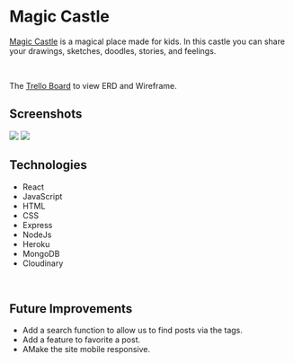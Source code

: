 <h1>Magic Castle</h1>

<a href="https://magic-castle.herokuapp.com/">Magic Castle</a> is a magical place made for kids. In this castle you can share your drawings, sketches, doodles, stories, and feelings.

<br>

The <a href="https://trello.com/b/3P8F6JVw/p4-magic-castle">Trello Board</a> to view ERD and Wireframe.
<br>

<h2>Screenshots</h2>

<img src="https://i.imgur.com/mtLPRbb.jpg">


<img src="https://i.imgur.com/KZEtkZH.png">


<br>

<h2>Technologies</h2>
<ul>
  <li>React</li>
  <li>JavaScript</li>
  <li>HTML</li>
  <li>CSS</li>
  <li>Express</li>
  <li>NodeJs</li>
  <li>Heroku</li>
  <li>MongoDB</li>
  <li>Cloudinary</li>
</ul>

<br>

<h2>Future Improvements</h2>
<ul>
  <li>Add a search function to allow us to find posts via the tags.</li>
  <li>Add a feature to favorite a post.</li>
  <li>AMake the site mobile responsive.</li>
</ul>
